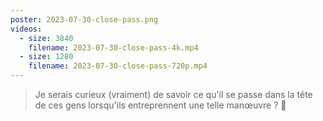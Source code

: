 ```yaml
---
poster: 2023-07-30-close-pass.png
videos:
  - size: 3840
    filename: 2023-07-30-close-pass-4k.mp4
  - size: 1280
    filename: 2023-07-30-close-pass-720p.mp4
---
```

> Je serais curieux (vraiment) de savoir ce qu'il se passe dans la tête de ces gens lorsqu'ils entreprennent une telle manœuvre ? 🤔
